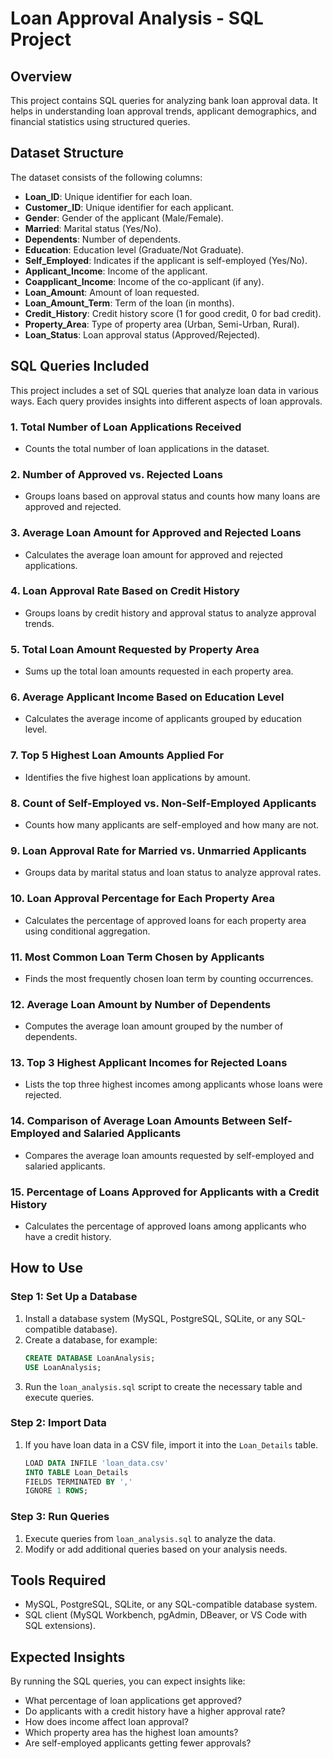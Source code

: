 # Loan Approval Analysis - SQL Project

## Overview
This project contains SQL queries for analyzing bank loan approval data. It helps in understanding loan approval trends, applicant demographics, and financial statistics using structured queries.

## Dataset Structure
The dataset consists of the following columns:
- **Loan_ID**: Unique identifier for each loan.
- **Customer_ID**: Unique identifier for each applicant.
- **Gender**: Gender of the applicant (Male/Female).
- **Married**: Marital status (Yes/No).
- **Dependents**: Number of dependents.
- **Education**: Education level (Graduate/Not Graduate).
- **Self_Employed**: Indicates if the applicant is self-employed (Yes/No).
- **Applicant_Income**: Income of the applicant.
- **Coapplicant_Income**: Income of the co-applicant (if any).
- **Loan_Amount**: Amount of loan requested.
- **Loan_Amount_Term**: Term of the loan (in months).
- **Credit_History**: Credit history score (1 for good credit, 0 for bad credit).
- **Property_Area**: Type of property area (Urban, Semi-Urban, Rural).
- **Loan_Status**: Loan approval status (Approved/Rejected).

## SQL Queries Included
This project includes a set of SQL queries that analyze loan data in various ways. Each query provides insights into different aspects of loan approvals.

### **1. Total Number of Loan Applications Received**
- Counts the total number of loan applications in the dataset.

### **2. Number of Approved vs. Rejected Loans**
- Groups loans based on approval status and counts how many loans are approved and rejected.

### **3. Average Loan Amount for Approved and Rejected Loans**
- Calculates the average loan amount for approved and rejected applications.

### **4. Loan Approval Rate Based on Credit History**
- Groups loans by credit history and approval status to analyze approval trends.

### **5. Total Loan Amount Requested by Property Area**
- Sums up the total loan amounts requested in each property area.

### **6. Average Applicant Income Based on Education Level**
- Calculates the average income of applicants grouped by education level.

### **7. Top 5 Highest Loan Amounts Applied For**
- Identifies the five highest loan applications by amount.

### **8. Count of Self-Employed vs. Non-Self-Employed Applicants**
- Counts how many applicants are self-employed and how many are not.

### **9. Loan Approval Rate for Married vs. Unmarried Applicants**
- Groups data by marital status and loan status to analyze approval rates.

### **10. Loan Approval Percentage for Each Property Area**
- Calculates the percentage of approved loans for each property area using conditional aggregation.

### **11. Most Common Loan Term Chosen by Applicants**
- Finds the most frequently chosen loan term by counting occurrences.

### **12. Average Loan Amount by Number of Dependents**
- Computes the average loan amount grouped by the number of dependents.

### **13. Top 3 Highest Applicant Incomes for Rejected Loans**
- Lists the top three highest incomes among applicants whose loans were rejected.

### **14. Comparison of Average Loan Amounts Between Self-Employed and Salaried Applicants**
- Compares the average loan amounts requested by self-employed and salaried applicants.

### **15. Percentage of Loans Approved for Applicants with a Credit History**
- Calculates the percentage of approved loans among applicants who have a credit history.

## How to Use
### **Step 1: Set Up a Database**
1. Install a database system (MySQL, PostgreSQL, SQLite, or any SQL-compatible database).
2. Create a database, for example:
   ```sql
   CREATE DATABASE LoanAnalysis;
   USE LoanAnalysis;
   ```
3. Run the `loan_analysis.sql` script to create the necessary table and execute queries.

### **Step 2: Import Data**
1. If you have loan data in a CSV file, import it into the `Loan_Details` table.
   ```sql
   LOAD DATA INFILE 'loan_data.csv' 
   INTO TABLE Loan_Details 
   FIELDS TERMINATED BY ',' 
   IGNORE 1 ROWS;
   ```

### **Step 3: Run Queries**
1. Execute queries from `loan_analysis.sql` to analyze the data.
2. Modify or add additional queries based on your analysis needs.

## Tools Required
- MySQL, PostgreSQL, SQLite, or any SQL-compatible database system.
- SQL client (MySQL Workbench, pgAdmin, DBeaver, or VS Code with SQL extensions).

## Expected Insights
By running the SQL queries, you can expect insights like:
- What percentage of loan applications get approved?
- Do applicants with a credit history have a higher approval rate?
- How does income affect loan approval?
- Which property area has the highest loan amounts?
- Are self-employed applicants getting fewer approvals?

